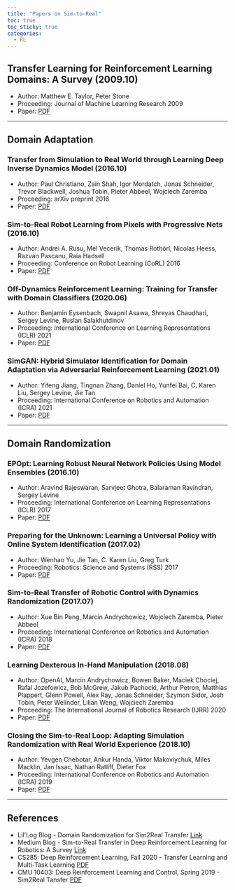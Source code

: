 ```yaml
---
title: "Papers on Sim-to-Real"
toc: true
toc_sticky: true
categories:
  - RL
---
```


## Transfer Learning for Reinforcement Learning Domains: A Survey (2009.10)

- Author: Matthew E. Taylor, Peter Stone
- Proceeding: Journal of Machine Learning Research 2009
- Paper: [PDF](https://www.jmlr.org/papers/volume10/taylor09a/taylor09a.pdf)

---

## Domain Adaptation

### Transfer from Simulation to Real World through Learning Deep Inverse Dynamics Model (2016.10)

- Author: Paul Christiano, Zain Shah, Igor Mordatch, Jonas Schneider, Trevor Blackwell, Joshua Tobin, Pieter Abbeel, Wojciech Zaremba
- Proceeding: arXiv preprint 2016
- Paper: [PDF](https://arxiv.org/pdf/1610.03518.pdf)

### Sim-to-Real Robot Learning from Pixels with Progressive Nets (2016.10)

- Author: Andrei A. Rusu, Mel Vecerik, Thomas Rothörl, Nicolas Heess, Razvan Pascanu, Raia Hadsell
- Proceeding: Conference on Robot Learning (CoRL) 2016
- Paper: [PDF](http://proceedings.mlr.press/v78/rusu17a/rusu17a.pdf)

### Off-Dynamics Reinforcement Learning: Training for Transfer with Domain Classifiers (2020.06)

- Author: Benjamin Eysenbach, Swapnil Asawa, Shreyas Chaudhari, Sergey Levine, Ruslan Salakhutdinov
- Proceeding: International Conference on Learning Representations (ICLR) 2021
- Paper: [PDF](https://arxiv.org/pdf/2006.13916.pdf)

### SimGAN: Hybrid Simulator Identification for Domain Adaptation via Adversarial Reinforcement Learning (2021.01)

- Author: Yifeng Jiang, Tingnan Zhang, Daniel Ho, Yunfei Bai, C. Karen Liu, Sergey Levine, Jie Tan
- Proceeding: International Conference on Robotics and Automation (ICRA) 2021
- Paper: [PDF](https://arxiv.org/pdf/2101.06005.pdf)

---

## Domain Randomization

### EPOpt: Learning Robust Neural Network Policies Using Model Ensembles (2016.10)

- Author: Aravind Rajeswaran, Sarvjeet Ghotra, Balaraman Ravindran, Sergey Levine
- Proceeding: International Conference on Learning Representations (ICLR) 2017
- Paper: [PDF](https://arxiv.org/pdf/1610.01283.pdf)

### Preparing for the Unknown: Learning a Universal Policy with Online System Identification (2017.02)

- Author: Wenhao Yu, Jie Tan, C. Karen Liu, Greg Turk
- Proceeding: Robotics: Science and Systems (RSS) 2017
- Paper: [PDF](https://arxiv.org/pdf/1702.02453.pdf)

### Sim-to-Real Transfer of Robotic Control with Dynamics Randomization (2017.07)

- Author: Xue Bin Peng, Marcin Andrychowicz, Wojciech Zaremba, Pieter Abbeel
- Proceeding: International Conference on Robotics and Automation (ICRA) 2018
- Paper: [PDF](https://arxiv.org/pdf/1710.06537.pdf)

### Learning Dexterous In-Hand Manipulation (2018.08)

- Author: OpenAI, Marcin Andrychowicz, Bowen Baker, Maciek Chociej, Rafal Jozefowicz, Bob McGrew, Jakub Pachocki, Arthur Petron, Matthias Plappert, Glenn Powell, Alex Ray, Jonas Schneider, Szymon Sidor, Josh Tobin, Peter Welinder, Lilian Weng, Wojciech Zaremba
- Proceeding: The International Journal of Robotics Research (IJRR) 2020
- Paper: [PDF](https://journals.sagepub.com/doi/pdf/10.1177/0278364919887447)

### Closing the Sim-to-Real Loop: Adapting Simulation Randomization with Real World Experience (2018.10)

- Author: Yevgen Chebotar, Ankur Handa, Viktor Makoviychuk, Miles Macklin, Jan Issac, Nathan Ratliff, Dieter Fox
- Proceeding: International Conference on Robotics and Automation (ICRA) 2019
- Paper: [PDF](https://arxiv.org/pdf/1810.05687.pdf)

---

## References

- Lil'Log Blog - Domain Randomization for Sim2Real Transfer [Link](https://lilianweng.github.io/lil-log/2019/05/05/domain-randomization.html)
- Medium Blog - Sim-to-Real Transfer in Deep Reinforcement Learning for Robotics: A Survey [Link](https://medium.com/swlh/sim-to-real-transfer-in-deep-reinforcement-learning-for-robotics-a-survey-fd53a02ef35f)
- CS285: Deep Reinforcement Learning, Fall 2020 - Transfer Learning and Multi-Task Learning [PDF](http://rail.eecs.berkeley.edu/deeprlcourse/static/slides/lec-21.pdf)
- CMU 10403: Deep Reinforcement Learning and Control, Spring 2019 - Sim2Real Tansfer [PDF](https://www.andrew.cmu.edu/course/10-403/slides/S19sim2real.pdf)
